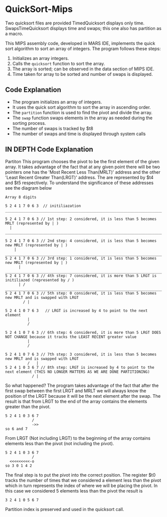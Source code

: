 # QuickSort-Mips

Two quicksort files are provided TimedQuicksort displays only time. SwapsTimeQuicksort displays time and swaps; this one also has partition as a macro.

This MIPS assembly code, developed in MARS IDE, implements the quick sort algorithm to sort an array of integers. The program follows these steps:

1. Initializes an array integers.
2. Calls the `quicksort` function to sort the array.
3. The array is sorted; can be observed in the data section of MIPS IDE.
4. Time taken for array to be sorted and number of swaps is displayed.

## Code Explanation

- The program initializes an array of integers.
- It uses the quick sort algorithm to sort the array in ascending order.
- The `partition` function is used to find the pivot and divide the array.
- The `swap` function swaps elements in the array as needed during the sorting process.
- The number of swaps is tracked by $t8
- The number of swaps and time is displayed through system calls

## IN DEPTH Code Explanation
Partiton
This program chooses the pivot to be the first element of the given array. It takes advantage of the fact that at any given point there will be two pointers one has the
'Most Recent Less Than(MRLT)' address and the other  'Least Recent Greater Than(LRGT)' address. The are represented by $t4 and $t5 respectively. 
To understand the significance of these addresses see the diagram below 
```
Array 8 digits

5 2 4 1 7 0 6 3  // initiliazation
____________________________________________________________________________________________________

5 2 4 1 7 0 6 3 // 1st step: 2 considered, it is less than 5 becomes MRLT (represented by | )
  |
____________________________________________________________________________________________________

5 2 4 1 7 0 6 3 // 2nd step: 4 considered, it is less than 5 becomes new MRLT (represented by | )
    |
____________________________________________________________________________________________________
5 2 4 1 7 0 6 3 // 3rd step: 1 considered, it is less than 5 becomes new MRLT (represented by | )
      |
____________________________________________________________________________________________________
5 2 4 1 7 0 6 3 // 4th step: 7 considered, it is more than 5 LRGT is initiliazed (represented by / )
      | /
____________________________________________________________________________________________________
5 2 4 1 7 0 6 3 // 5th step: 0 considered, it is less than 5 becomes new MRLT and is swapped with LRGT
        / |

5 2 4 1 0 7 6 3   // LRGT is increased by 4 to point to the next element
          |
          /

5 2 4 1 0 7 6 3 // 6th step: 6 considered, it is more than 5 LRGT DOES NOT CHANGE because it tracks the LEAST RECENT greater value
          |
          /

5 2 4 1 0 7 6 3 // 7th step: 3 considered, it is less than 5 becomes new MRLT and is swapped with LRGT
          /   |
5 2 4 1 0 3 6 7 // 8th step: LRGT is increased by 4 to point to the next element (THIS NO LONGER MATTERS AS WE ARE DONE PARTITIONING)
            / |
```
So what happened?
The program takes advantage of the fact that after the first swap between the first LRGT and MRLT we will always know the position of the LRGT because it will be the next element after the swap. The result is that from LRGT to the end of the array contains the elements greater than the pivot. 
```
5 2 4 1 0 3 6 7 
            /
            ->>
so 6 and 7
```
From LRGT (Not including LRGT) to the beginning of the array contains elements less than the pivot (not including the pivot). 
```
5 2 4 1 0 3 6 7 
            /
  <<<<<<<<<-o
so 3 0 1 4 2 
```
The final step is to put the pivot into the correct position. The register $t0 tracks the number of times that we considered a element less than the pivot which in turn represents the index of where we will be placing the pivot. In this case we considered 5 elements less than the pivot the result is 
```
3 2 4 1 0 5 6 7 
```
Partition index is preserved and used in the quicksort call. 

